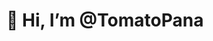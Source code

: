 # 👋 Hi, I’m @TomatoPana

<!---
- 👀 I’m interested in ...
- 🌱 I’m currently learning ...
- 💞️ I’m looking to collaborate on ...
- 📫 How to reach me ...

TomatoPana/TomatoPana is a ✨ special ✨ repository because its `README.md` (this file) appears on your GitHub profile.
You can click the Preview link to take a look at your changes.
--->
